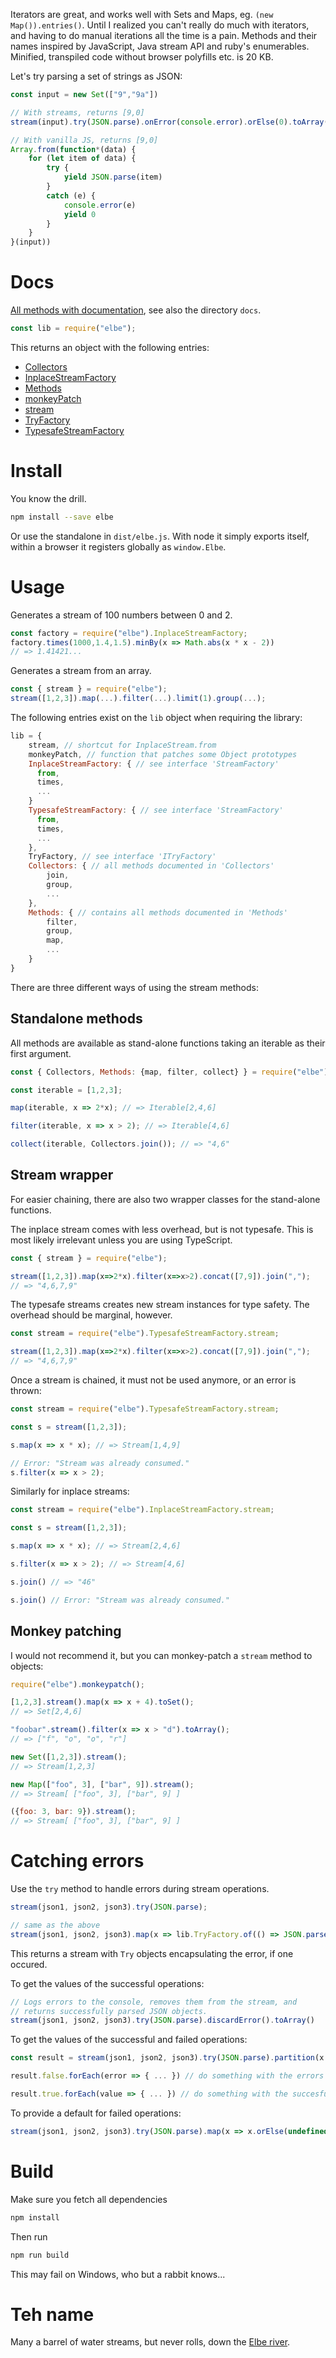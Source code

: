 Iterators are great, and works well with Sets and Maps, eg. `(new Map()).entries()`.
Until I realized you can't really do much with iterators, and having to do manual iterations
all the time is a pain. Methods and their names inspired by JavaScript, Java stream API
and ruby's enumerables. Minified, transpiled code without browser polyfills etc. is 20 KB.

Let's try parsing a set of strings as JSON:

```javascript
const input = new Set(["9","9a"])

// With streams, returns [9,0]
stream(input).try(JSON.parse).onError(console.error).orElse(0).toArray()

// With vanilla JS, returns [9,0]
Array.from(function*(data) {
    for (let item of data) {
        try {
            yield JSON.parse(item)
        }
        catch (e) {
            console.error(e)
            yield 0
        }
    }
}(input))
```

# Docs

[All methods with documentation](https://blutorange.github.io/js-elbe/), see also the directory `docs`.

```javascript
const lib = require("elbe");
```

This returns an object with the following entries:

* [Collectors](https://blutorange.github.io/js-elbe/globals.html#collectors)
* [InplaceStreamFactory](https://blutorange.github.io/js-elbe/globals.html#inplacestreamfactory)
* [Methods](https://blutorange.github.io/js-elbe/globals.html#chunk)
* [monkeyPatch](https://blutorange.github.io/js-elbe/globals.html#monkeypatch)
* [stream](https://blutorange.github.io/js-elbe/globals.html#stream)
* [TryFactory](https://blutorange.github.io/js-elbe/globals.html#tryfactory)
* [TypesafeStreamFactory](https://blutorange.github.io/js-elbe/globals.html#typesafestreamfactory)

# Install

You know the drill.

```sh
npm install --save elbe
```

Or use the standalone in `dist/elbe.js`. With node it simply exports itself, within a browser it registers globally as `window.Elbe`.

# Usage

Generates a stream of 100 numbers between 0 and 2.

```javascript
const factory = require("elbe").InplaceStreamFactory;
factory.times(1000,1.4,1.5).minBy(x => Math.abs(x * x - 2))
// => 1.41421...
```

Generates a stream from an array.

```javascript
const { stream } = require("elbe");
stream([1,2,3]).map(...).filter(...).limit(1).group(...);
```

The following entries exist on the `lib` object when requiring the library:

```javascript
lib = {
    stream, // shortcut for InplaceStream.from
    monkeyPatch, // function that patches some Object prototypes
    InplaceStreamFactory: { // see interface 'StreamFactory'
      from,
      times,
      ...
    }
    TypesafeStreamFactory: { // see interface 'StreamFactory'
      from,
      times,
      ...
    },
    TryFactory, // see interface 'ITryFactory'
    Collectors: { // all methods documented in 'Collectors'
        join,
        group,
        ...
    },
    Methods: { // contains all methods documented in 'Methods'
        filter, 
        group,
        map,
        ...
    }
}
```

There are three different ways of using the stream methods:

## Standalone methods

All methods are available as stand-alone functions taking an iterable
as their first argument.

```javascript
const { Collectors, Methods: {map, filter, collect} } = require("elbe");

const iterable = [1,2,3];

map(iterable, x => 2*x); // => Iterable[2,4,6]

filter(iterable, x => x > 2); // => Iterable[4,6]

collect(iterable, Collectors.join()); // => "4,6"
```

## Stream wrapper

For easier chaining, there are also two wrapper classes for
the stand-alone functions.

The inplace stream comes with less overhead, but is not typesafe. This
is most likely irrelevant unless you are using TypeScript.

```javascript
const { stream } = require("elbe");

stream([1,2,3]).map(x=>2*x).filter(x=>x>2).concat([7,9]).join(",");
// => "4,6,7,9"
```

The typesafe streams creates new stream instances for type safety. The overhead should be marginal, however.

```javascript
const stream = require("elbe").TypesafeStreamFactory.stream;

stream([1,2,3]).map(x=>2*x).filter(x=>x>2).concat([7,9]).join(",");
// => "4,6,7,9"
```

Once a stream is chained, it must not be used anymore, or an error is thrown:

```javascript
const stream = require("elbe").TypesafeStreamFactory.stream;

const s = stream([1,2,3]);

s.map(x => x * x); // => Stream[1,4,9]

// Error: "Stream was already consumed."
s.filter(x => x > 2);
```

Similarly for inplace streams: 

```javascript
const stream = require("elbe").InplaceStreamFactory.stream;

const s = stream([1,2,3]);

s.map(x => x * x); // => Stream[2,4,6]

s.filter(x => x > 2); // => Stream[4,6]

s.join() // => "46"

s.join() // Error: "Stream was already consumed."
```

## Monkey patching

I would not recommend it, but you can monkey-patch a `stream` method to objects:

```javascript
require("elbe").monkeypatch();

[1,2,3].stream().map(x => x + 4).toSet();
// => Set[2,4,6]

"foobar".stream().filter(x => x > "d").toArray();
// => ["f", "o", "o", "r"]

new Set([1,2,3]).stream();
// => Stream[1,2,3]

new Map(["foo", 3], ["bar", 9]).stream();
// => Stream[ ["foo", 3], ["bar", 9] ]

({foo: 3, bar: 9}).stream();
// => Stream[ ["foo", 3], ["bar", 9] ]
```

# Catching errors

Use the `try` method to handle errors during stream operations.

```javascript
stream(json1, json2, json3).try(JSON.parse);

// same as the above
stream(json1, json2, json3).map(x => lib.TryFactory.of(() => JSON.parse(x)))
```

This returns a stream with `Try` objects encapsulating the error, if one occured.

To get the values of the successful operations:

```javascript
// Logs errors to the console, removes them from the stream, and
// returns successfully parsed JSON objects.
stream(json1, json2, json3).try(JSON.parse).discardError().toArray()
```

To get the values of the successful and failed operations:

```javascript
const result = stream(json1, json2, json3).try(JSON.parse).partition(x => x.success);

result.false.forEach(error => { ... }) // do something with the errors

result.true.forEach(value => { ... }) // do something with the succesful values
```

To provide a default for failed operations:

```javascript
stream(json1, json2, json3).try(JSON.parse).map(x => x.orElse(undefined)); // JSON object or undefined.
```

# Build

Make sure you fetch all dependencies

```sh
npm install
```

Then run

```sh
npm run build
```

This may fail on Windows, who but a rabbit knows...

# Teh name

Many a barrel of water streams, but never rolls, down the [Elbe river](https://en.wikipedia.org/wiki/Elbe).
